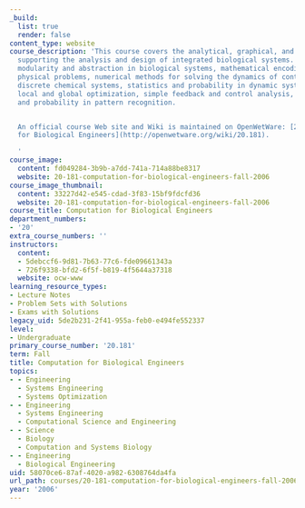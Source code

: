 ```yaml
---
_build:
  list: true
  render: false
content_type: website
course_description: 'This course covers the analytical, graphical, and numerical methods
  supporting the analysis and design of integrated biological systems. Topics include
  modularity and abstraction in biological systems, mathematical encoding of detailed
  physical problems, numerical methods for solving the dynamics of continuous and
  discrete chemical systems, statistics and probability in dynamic systems, applied
  local and global optimization, simple feedback and control analysis, statistics
  and probability in pattern recognition.


  An official course Web site and Wiki is maintained on OpenWetWare: [20.181 Computation
  for Biological Engineers](http://openwetware.org/wiki/20.181).

  '
course_image:
  content: fd049284-3b9b-a7dd-741a-714a88be8317
  website: 20-181-computation-for-biological-engineers-fall-2006
course_image_thumbnail:
  content: 33227d42-e545-cdad-3f83-15bf9fdcfd36
  website: 20-181-computation-for-biological-engineers-fall-2006
course_title: Computation for Biological Engineers
department_numbers:
- '20'
extra_course_numbers: ''
instructors:
  content:
  - 5debccf6-9d81-7b63-77c6-fde09661343a
  - 726f9338-bfd2-6f5f-b819-4f5644a37318
  website: ocw-www
learning_resource_types:
- Lecture Notes
- Problem Sets with Solutions
- Exams with Solutions
legacy_uid: 5de2b231-2f41-955a-feb0-e494fe552337
level:
- Undergraduate
primary_course_number: '20.181'
term: Fall
title: Computation for Biological Engineers
topics:
- - Engineering
  - Systems Engineering
  - Systems Optimization
- - Engineering
  - Systems Engineering
  - Computational Science and Engineering
- - Science
  - Biology
  - Computation and Systems Biology
- - Engineering
  - Biological Engineering
uid: 58070ce6-87af-4020-a982-6308764da4fa
url_path: courses/20-181-computation-for-biological-engineers-fall-2006
year: '2006'
---
```

